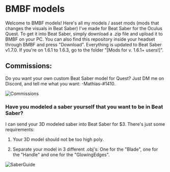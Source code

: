 # BMBF models
Welcome to BMBF models! Here's all my models / asset mods (mods that changes the visuals in Beat Saber) I've made for Beat Saber for the Oculus Quest. To get it into Beat Saber, simply download a .zip file and upload it to BMBF on your PC. You can also find this repository inside your headset through BMBF and press "Download". Everything is updated to Beat Saber v1.7.0. If you're on 1.6.1 to 1.6.3, go to the folder "[Mods for v. 1.6.1+ users!]".

## Commissions:
Do you want your own custom Beat Saber model for Quest? Just DM me on Discord, and tell me what you want: -Mathias-#1410.

![Commissions](https://user-images.githubusercontent.com/59196987/73605457-caee8500-459e-11ea-99ae-73a10128af92.png)

### Have you modeled a saber yourself that you want to be in Beat Saber?
I can send your 3D modeled saber into Beat Saber for $3. There's just some requirements:

1. Your 3D model should not be too high poly.

2. Separate your model in 3 different .obj's: One for the "Blade", one for the "Handle" and one for the "GlowingEdges".

![SaberGuide](https://user-images.githubusercontent.com/59196987/73519582-c476d680-4401-11ea-9cc8-a2c9bae6f2c5.png)
